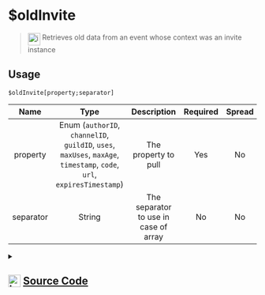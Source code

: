 # $oldInvite
> <img align="top" src="https://upload.wikimedia.org/wikipedia/commons/thumb/e/e4/Infobox_info_icon.svg/160px-Infobox_info_icon.svg.png?20150409153300" alt="image" width="25" height="auto"> Retrieves old data from an event whose context was an invite instance
## Usage
```
$oldInvite[property;separator]
```
| Name | Type | Description | Required | Spread
| :---: | :---: | :---: | :---: | :---: |
property | Enum (`authorID`, `channelID`, `guildID`, `uses`, `maxUses`, `maxAge`, `timestamp`, `code`, `url`, `expiresTimestamp`) | The property to pull | Yes | No
separator | String | The separator to use in case of array | No | No
<details>
<summary>
    
## <img align="top" src="https://cdn4.iconfinder.com/data/icons/iconsimple-logotypes/512/github-512.png" alt="image" width="25" height="auto">  [Source Code](https://github.com/tryforge/ForgeScript-V2/blob/main/src/native/oldInvite.ts)
    
</summary>
    
```ts
import { InviteProperties, InviteProperty } from "../properties/invite"
import { ArgType, NativeFunction, Return } from "../structures"

export default new NativeFunction({
    name: "$oldInvite",
    version: "1.0.3",
    description: "Retrieves old data from an event whose context was an invite instance",
    brackets: true,
    unwrap: true,
    args: [
        {
            name: "property",
            description: "The property to pull",
            rest: false,
            type: ArgType.Enum,
            enum: InviteProperty,
            required: true,
        },
        {
            name: "separator",
            description: "The separator to use in case of array",
            rest: false,
            type: ArgType.String,
        },
    ],
    execute(ctx, [prop, sep]) {
        return this.success(InviteProperties[prop](ctx.states?.invite?.old, sep))
    },
})

```
    
</details>